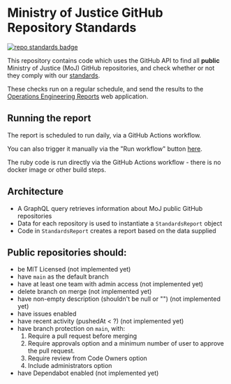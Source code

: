 # Ministry of Justice GitHub Repository Standards

[![repo standards badge](https://img.shields.io/badge/dynamic/json?color=blue&style=for-the-badge&logo=github&label=MoJ%20Compliant&query=%24.data%5B%3F%28%40.name%20%3D%3D%20%22github-repository-standards%22%29%5D.status&url=https%3A%2F%2Foperations-engineering-reports.cloud-platform.service.justice.gov.uk%2Fgithub_repositories)](https://operations-engineering-reports.cloud-platform.service.justice.gov.uk/github_repositories#github-repository-standards "Link to report")

This repository contains code which uses the GitHub API to find all **public**
Ministry of Justice (MoJ) GitHub repositories, and check whether or not they
comply with our [standards].

These checks run on a regular schedule, and send the results to the [Operations
Engineering Reports] web application.

[standards]: https://ministryofjustice.github.io/technical-guidance/#building-software
[Operations Engineering Reports]: https://operations-engineering-reports.cloud-platform.service.justice.gov.uk/

## Running the report

The report is scheduled to run daily, via a GitHub Actions workflow.

You can also trigger it manually via the "Run workflow" button [here](https://github.com/ministryofjustice/github-repository-standards/actions/workflows/post-report-data.yml).

The ruby code is run directly via the GitHub Actions workflow - there is no
docker image or other build steps.

## Architecture

* A GraphQL query retrieves information about MoJ public GitHub repositories
* Data for each repository is used to instantiate a `StandardsReport` object
* Code in `StandardsReport` creates a report based on the data supplied

## Public repositories should:

* be MIT Licensed (not implemented yet)
* have `main` as the default branch
* have at least one team with admin access (not implemented yet)
* delete branch on merge (not implemented yet)
* have non-empty description (shouldn't be null or "") (not implemented yet)
* have issues enabled
* have recent activity (pushedAt < ?) (not implemented yet)
* have branch protection on `main`, with:
    1. Require a pull request before merging
    2. Require approvals option and a minimum number of user to approve the pull request.
    3. Require review from Code Owners option
    4. Include administrators option
* have Dependabot enabled (not implemented yet)
